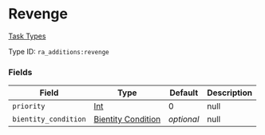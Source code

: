 # Revenge
[Task Types](../task_types_types.md)

Type ID: `ra_additions:revenge`
### Fields
Field | Type | Default | Description
------|------|---------|-------------
`priority` | [Int](../data_types/int.md) | 0 | null
`bientity_condition` | [Bientity Condition](../bientity_condition_types.md.md) | _optional_ | null
